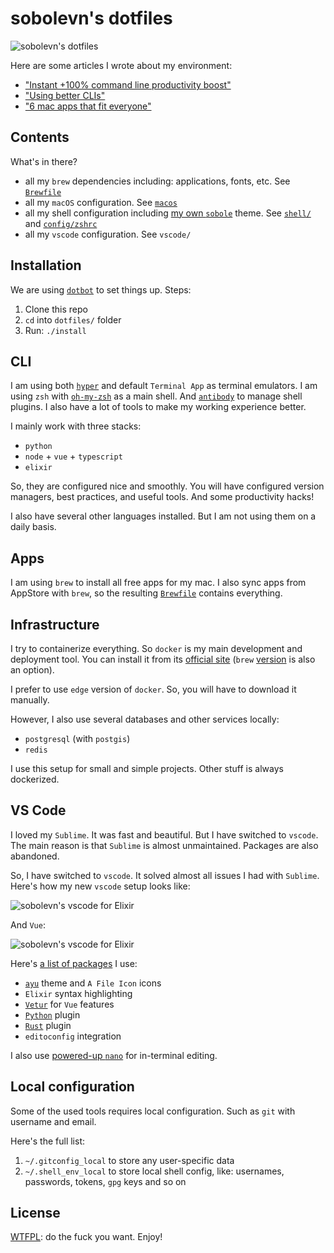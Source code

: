 # sobolevn's dotfiles

![sobolevn's dotfiles](https://raw.githubusercontent.com/sobolevn/dotfiles/master/media/hyper.png)

Here are some articles I wrote about my environment:

- ["Instant +100% command line productivity boost"](https://dev.to/sobolevn/instant-100-command-line-productivity-boost)
- ["Using better CLIs"](https://dev.to/sobolevn/using-better-clis-6o8)
- ["6 mac apps that fit everyone"](https://sobolevn.me/2019/07/6-best-mac-apps)


## Contents

What's in there?

- all my `brew` dependencies including: applications, fonts, etc. See [`Brewfile`](https://github.com/sobolevn/dotfiles/blob/master/Brewfile)
- all my `macOS` configuration. See [`macos`](https://github.com/sobolevn/dotfiles/blob/master/macos)
- all my shell configuration including [my own `sobole`](https://github.com/sobolevn/sobole-zsh-theme) theme. See [`shell/`](https://github.com/sobolevn/dotfiles/tree/master/shell) and [`config/zshrc`](https://github.com/sobolevn/dotfiles/blob/master/config/zshrc)
- all my `vscode` configuration. See `vscode/`


## Installation

We are using [`dotbot`](https://github.com/anishathalye/dotbot/)
to set things up. Steps:

1. Clone this repo
2. `cd` into `dotfiles/` folder
3. Run: `./install`


## CLI

I am using both [`hyper`](https://hyper.is/)
and default `Terminal App` as terminal emulators.
I am using `zsh` with [`oh-my-zsh`](https://github.com/robbyrussell/oh-my-zsh)
as a main shell.
And [`antibody`](https://github.com/getantibody/antibody) to manage shell plugins.
I also have a lot of tools to make my working experience better.

I mainly work with three stacks:

- `python`
- `node` + `vue` + `typescript`
- `elixir`

So, they are configured nice and smoothly.
You will have configured version managers, best practices, and useful tools.
And some productivity hacks!

I also have several other languages installed.
But I am not using them on a daily basis.


## Apps

I am using `brew` to install all free apps for my mac.
I also sync apps from AppStore with `brew`,
so the resulting [`Brewfile`](https://github.com/sobolevn/dotfiles/blob/master/Brewfile) contains everything.


## Infrastructure

I try to containerize everything.
So `docker` is my main development and deployment tool.
You can install it from its [official site](https://docs.docker.com/docker-for-mac/) (`brew` [version](https://github.com/Homebrew/homebrew-core/blob/master/Formula/docker.rb) is also an option).

I prefer to use `edge` version of `docker`.
So, you will have to download it manually.

However, I also use several databases and other services locally:

- `postgresql` (with `postgis`)
- `redis`

I use this setup for small and simple projects.
Other stuff is always dockerized.


## VS Code

I loved my `Sublime`. It was fast and beautiful.
But I have switched to `vscode`.
The main reason is that `Sublime` is almost unmaintained.
Packages are also abandoned.

So, I have switched to `vscode`.
It solved almost all issues I had with `Sublime`.
Here's how my new `vscode` setup looks like:

![sobolevn's vscode for Elixir](https://raw.githubusercontent.com/sobolevn/dotfiles/master/media/vscode-elixir.png)

And `Vue`:

![sobolevn's vscode for Elixir](https://raw.githubusercontent.com/sobolevn/dotfiles/master/media/vscode-vue.png)

Here's [a list of packages](https://github.com/sobolevn/dotfiles/blob/master/vscode/install.sh) I use:

- [`ayu`](https://github.com/ayu-theme/vscode-ayu) theme and `A File Icon` icons
- `Elixir` syntax highlighting
- [`Vetur`](https://github.com/vuejs/vetur) for `Vue` features
- [`Python`](https://github.com/Microsoft/vscode-python) plugin
- [`Rust`](https://github.com/rust-lang/rls-vscode) plugin
- `editoconfig` integration

I also use [powered-up `nano`](https://github.com/sobolevn/dotfiles/blob/master/config/nanorc)
for in-terminal editing.


## Local configuration

Some of the used tools requires local configuration. Such as `git` with username and email.

Here's the full list:

1. `~/.gitconfig_local` to store any user-specific data
2. `~/.shell_env_local` to store local shell config, like: usernames, passwords, tokens, `gpg` keys and so on


## License

[WTFPL](https://en.wikipedia.org/wiki/WTFPL): do the fuck you want. Enjoy!

